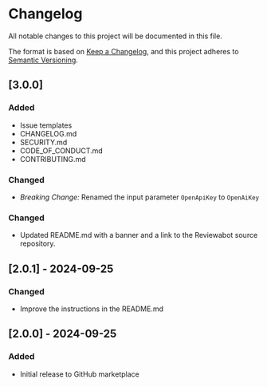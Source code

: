 # Changelog

All notable changes to this project will be documented in this file.

The format is based on [Keep a Changelog](https://keepachangelog.com/en/1.1.0/),
and this project adheres to [Semantic Versioning](https://semver.org/spec/v2.0.0.html).

## [3.0.0]

### Added
- Issue templates
- CHANGELOG.md
- SECURITY.md
- CODE_OF_CONDUCT.md
- CONTRIBUTING.md

### Changed
- _Breaking Change:_ Renamed the input parameter `OpenApiKey` to `OpenAiKey`

### Changed
- Updated README.md with a banner and a link to the Reviewabot source repository.

## [2.0.1] - 2024-09-25

### Changed
- Improve the instructions in the README.md

## [2.0.0] - 2024-09-25

### Added
- Initial release to GitHub marketplace

